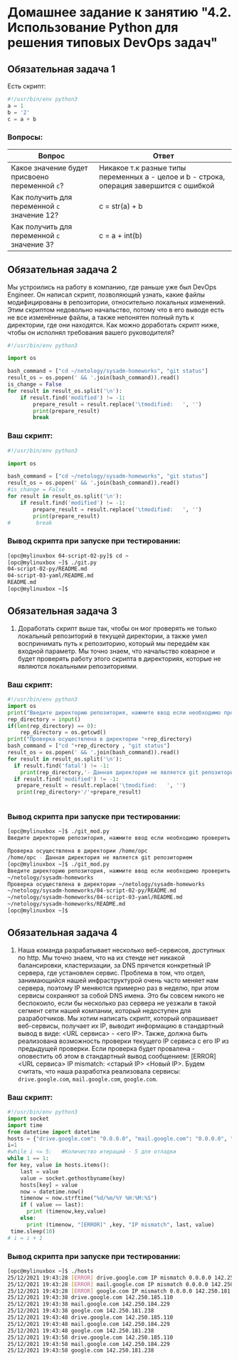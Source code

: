 # Домашнее задание к занятию "4.2. Использование Python для решения типовых DevOps задач"

## Обязательная задача 1

Есть скрипт:
```python
#!/usr/bin/env python3
a = 1
b = '2'
c = a + b
```

### Вопросы:
| Вопрос  | Ответ |
| ------------- | ------------- |
| Какое значение будет присвоено переменной `c`?  | Никакое т.к разные типы переменных a - целое и b -  строка, операция завершится с ошибкой  |
| Как получить для переменной `c` значение 12?  | c = str(a) + b  |
| Как получить для переменной `c` значение 3?  | c = a + int(b)  |

## Обязательная задача 2
Мы устроились на работу в компанию, где раньше уже был DevOps Engineer. Он написал скрипт, позволяющий узнать, какие файлы модифицированы в репозитории, относительно локальных изменений. Этим скриптом недовольно начальство, потому что в его выводе есть не все изменённые файлы, а также непонятен полный путь к директории, где они находятся. Как можно доработать скрипт ниже, чтобы он исполнял требования вашего руководителя?

```python
#!/usr/bin/env python3

import os

bash_command = ["cd ~/netology/sysadm-homeworks", "git status"]
result_os = os.popen(' && '.join(bash_command)).read()
is_change = False
for result in result_os.split('\n'):
    if result.find('modified') != -1:
        prepare_result = result.replace('\tmodified:   ', '')
        print(prepare_result)
        break
```

### Ваш скрипт:
```python
#!/usr/bin/env python3

import os

bash_command = ["cd ~/netology/sysadm-homeworks", "git status"]
result_os = os.popen(' && '.join(bash_command)).read()
#is_change = False
for result in result_os.split('\n'):
    if result.find('modified') != -1:
        prepare_result = result.replace('\tmodified:   ', '')
        print(prepare_result)
#        break
```

### Вывод скрипта при запуске при тестировании:
```bash
[opc@mylinuxbox 04-script-02-py]$ cd ~
[opc@mylinuxbox ~]$ ./git.py
04-script-02-py/README.md
04-script-03-yaml/README.md
README.md
[opc@mylinuxbox ~]$

```

## Обязательная задача 3
1. Доработать скрипт выше так, чтобы он мог проверять не только локальный репозиторий в текущей директории, а также умел воспринимать путь к репозиторию, который мы передаём как входной параметр. Мы точно знаем, что начальство коварное и будет проверять работу этого скрипта в директориях, которые не являются локальными репозиториями.

### Ваш скрипт:
```python
#!/usr/bin/env python3
import os
print("Введите директорию репозитория, нажмите ввод если необходимо проверить текущую ")
rep_directory = input()
if(len(rep_directory) == 0):
    rep_directory = os.getcwd()
print("Проверка осуществлена в директории "+rep_directory)
bash_command = ["cd "+rep_directory , "git status"]
result_os = os.popen(' && '.join(bash_command)).read()
for result in result_os.split('\n'):
  if result.find('fatal') != -1:
    print(rep_directory,'- Данная директория не является git репозиторием')
  if result.find('modified') != -1:
   prepare_result = result.replace('\tmodified:   ', '')
   print(rep_directory+'/'+prepare_result)



```

### Вывод скрипта при запуске при тестировании:
```bash
[opc@mylinuxbox ~]$ ./git_mod.py
Введите директорию репозитория, нажмите ввод если необходимо проверить текущую

Проверка осуществлена в директории /home/opc
/home/opc - Данная директория не является git репозиторием
[opc@mylinuxbox ~]$ ./git_mod.py
Введите директорию репозитория, нажмите ввод если необходимо проверить текущую
~/netology/sysadm-homeworks
Проверка осуществлена в директории ~/netology/sysadm-homeworks
~/netology/sysadm-homeworks/04-script-02-py/README.md
~/netology/sysadm-homeworks/04-script-03-yaml/README.md
~/netology/sysadm-homeworks/README.md
[opc@mylinuxbox ~]$
```

## Обязательная задача 4
1. Наша команда разрабатывает несколько веб-сервисов, доступных по http. Мы точно знаем, что на их стенде нет никакой балансировки, кластеризации, за DNS прячется конкретный IP сервера, где установлен сервис. Проблема в том, что отдел, занимающийся нашей инфраструктурой очень часто меняет нам сервера, поэтому IP меняются примерно раз в неделю, при этом сервисы сохраняют за собой DNS имена. Это бы совсем никого не беспокоило, если бы несколько раз сервера не уезжали в такой сегмент сети нашей компании, который недоступен для разработчиков. Мы хотим написать скрипт, который опрашивает веб-сервисы, получает их IP, выводит информацию в стандартный вывод в виде: <URL сервиса> - <его IP>. Также, должна быть реализована возможность проверки текущего IP сервиса c его IP из предыдущей проверки. Если проверка будет провалена - оповестить об этом в стандартный вывод сообщением: [ERROR] <URL сервиса> IP mismatch: <старый IP> <Новый IP>. Будем считать, что наша разработка реализовала сервисы: `drive.google.com`, `mail.google.com`, `google.com`.

### Ваш скрипт:
```python
#!/usr/bin/env python3
import socket
import time
from datetime import datetime
hosts = {"drive.google.com": "0.0.0.0", "mail.google.com": "0.0.0.0", "google.com": "0.0.0.0"}
i=1
#while i <= 5:   #Количество итераций - 5 для отладки
while 1 == 1: 
for key, value in hosts.items():
    last = value
    value = socket.gethostbyname(key)
    hosts[key] = value
    now = datetime.now()
    timenow = now.strftime("%d/%m/%Y %H:%M:%S")
    if ( value == last):
      print (timenow,key,value)
    else:
      print (timenow, "[ERROR]" ,key, "IP mismatch", last, value)
 time.sleep(10)
# i = i + 1
```

### Вывод скрипта при запуске при тестировании:
```bash
[opc@mylinuxbox ~]$ ./hosts
25/12/2021 19:43:28 [ERROR] drive.google.com IP mismatch 0.0.0.0 142.250.185.110
25/12/2021 19:43:28 [ERROR] mail.google.com IP mismatch 0.0.0.0 142.250.184.229
25/12/2021 19:43:28 [ERROR] google.com IP mismatch 0.0.0.0 142.250.181.238
25/12/2021 19:43:38 drive.google.com 142.250.185.110
25/12/2021 19:43:38 mail.google.com 142.250.184.229
25/12/2021 19:43:38 google.com 142.250.181.238
25/12/2021 19:43:48 drive.google.com 142.250.185.110
25/12/2021 19:43:48 mail.google.com 142.250.184.229
25/12/2021 19:43:48 google.com 142.250.181.238
25/12/2021 19:43:58 drive.google.com 142.250.185.110
25/12/2021 19:43:58 mail.google.com 142.250.184.229
25/12/2021 19:43:58 google.com 142.250.181.238

```